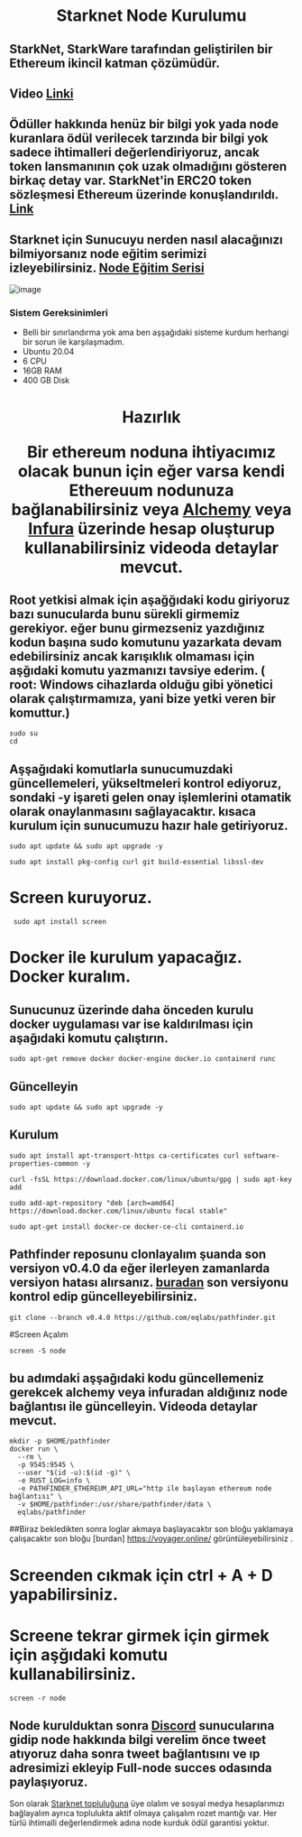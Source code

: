 <h1 align="center">Starknet Node Kurulumu

## StarkNet, StarkWare tarafından geliştirilen bir Ethereum ikincil katman çözümüdür.

## Video [Linki](https://youtu.be/0LkT9_--gL4) 
## Ödüller hakkında henüz bir bilgi yok yada node kuranlara ödül verilecek tarzında bir bilgi yok sadece ihtimalleri değerlendiriyoruz, ancak token lansmanının çok uzak olmadığını gösteren birkaç detay var. StarkNet'in ERC20 token sözleşmesi Ethereum üzerinde konuşlandırıldı. [Link](https://twitter.com/StarkWareLtd/status/1592897313273712640?s=20&t=judEK08Ud7__KUFNLiXThA)



## Starknet için Sunucuyu nerden nasıl alacağınızı bilmiyorsanız node eğitim serimizi izleyebilirsiniz. [Node Eğitim Serisi](https://www.youtube.com/playlist?list=PLKxGUfdcj7MVXls2OvTpwx6CnpVJN685w)

![image](https://miro.medium.com/max/1400/1*3pFkdORoGg874-rRo5Z-2w.webp)

### Sistem Gereksinimleri
 - Belli bir sınırlandırma yok ama ben aşşağıdaki sisteme kurdum herhangi bir sorun ile karşılaşmadım.
 - Ubuntu 20.04
 - 6 CPU
 - 16GB RAM
 - 400 GB Disk 

<h1 align="center">Hazırlık

Bir ethereum noduna ihtiyacımız olacak bunun için eğer varsa kendi Ethereuum nodunuza bağlanabilirsiniz veya [Alchemy](https://www.alchemy.com/) veya [Infura](https://www.infura.io/) üzerinde hesap oluşturup kullanabilirsiniz videoda detaylar mevcut.

  ## Root yetkisi almak için aşağğıdaki kodu giriyoruz bazı sunucularda bunu sürekli girmemiz gerekiyor. eğer bunu girmezseniz yazdığınız kodun başına sudo komutunu yazarkata devam edebilirsiniz ancak karışıklık olmaması için aşğıdaki komutu yazmanızı tavsiye ederim. ( root: Windows cihazlarda olduğu gibi yönetici olarak çalıştırmamıza, yani bize yetki veren bir komuttur.)
  ```
  sudo su
  cd
  ```

 ## Aşşağıdaki komutlarla sunucumuzdaki güncellemeleri, yükseltmeleri kontrol ediyoruz, sondaki -y işareti gelen onay işlemlerini otamatik olarak onaylanmasını sağlayacaktır. kısaca kurulum için sunucumuzu hazır hale getiriyoruz.

  ```
 sudo apt update && sudo apt upgrade -y
  ```
   ```
 sudo apt install pkg-config curl git build-essential libssl-dev

 ```

# Screen kuruyoruz.

 ```
  sudo apt install screen
   ```

 # Docker ile kurulum yapacağız. Docker kuralım.
 
 ## Sunucunuz üzerinde daha önceden kurulu docker uygulaması var ise kaldırılması için aşağıdaki komutu çalıştırın.

  ```
sudo apt-get remove docker docker-engine docker.io containerd runc
 ```
 ## Güncelleyin
  ```
sudo apt update && sudo apt upgrade -y
 ```
 ## Kurulum
  ```
sudo apt install apt-transport-https ca-certificates curl software-properties-common -y
 ```
 ```
curl -fsSL https://download.docker.com/linux/ubuntu/gpg | sudo apt-key add
 ```
  ```
sudo add-apt-repository "deb [arch=amd64] https://download.docker.com/linux/ubuntu focal stable"
 ```
 ```
sudo apt-get install docker-ce docker-ce-cli containerd.io
 ```
  ## Pathfinder reposunu clonlayalım şuanda son versiyon v0.4.0 da eğer ilerleyen zamanlarda versiyon hatası alırsanız. [buradan](https://github.com/eqlabs/pathfinder/tags) son versiyonu kontrol edip güncelleyebilirsiniz.
  
   ```
git clone --branch v0.4.0 https://github.com/eqlabs/pathfinder.git
 ```
 
 #Screen Açalım 
  ```
 screen -S node
  ```
  ## bu adımdaki aşşağıdaki kodu güncellemeniz gerekcek alchemy veya infuradan aldığınız node bağlantısı ile güncelleyin. Videoda detaylar mevcut.
```
mkdir -p $HOME/pathfinder
docker run \
  --rm \
  -p 9545:9545 \
  --user "$(id -u):$(id -g)" \
  -e RUST_LOG=info \
  -e PATHFINDER_ETHEREUM_API_URL="http ile başlayan ethereum node bağlantısı" \
  -v $HOME/pathfinder:/usr/share/pathfinder/data \
  eqlabs/pathfinder
  ```
 ##Biraz bekledikten sonra loglar akmaya başlayacaktır son bloğu yaklamaya çalışacaktır son bloğu [burdan] https://voyager.online/ görüntüleyebilirsiniz . 

# Screenden cıkmak için ctrl + A + D yapabilirsiniz.

# Screene tekrar girmek için girmek için aşğıdaki komutu kullanabilirsiniz.

 ```
screen -r node
 ```
 ## Node kurulduktan sonra [Discord](https://discord.gg/qypnmzkhbc) sunucularına gidip node hakkında bilgi verelim önce tweet atıyoruz daha sonra tweet bağlantısını ve ıp adresimizi ekleyip Full-node succes odasında paylaşıyoruz.

Son olarak [Starknet topluluğuna](https://community.starknet.io/) üye olalım ve sosyal medya hesaplarımızı bağlayalım ayrıca toplulukta aktif olmaya çalışalım rozet mantığı var. Her türlü ihtimalli değerlendirmek adına node kurduk ödül garantisi yoktur. 
 
 
 
  


